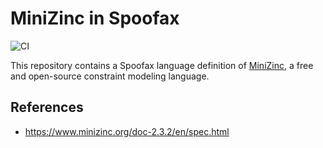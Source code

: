 # MiniZinc in Spoofax

![CI](https://github.com/MetaBorgCube/metaborg-minizinc/workflows/CI/badge.svg)

This repository contains a Spoofax language definition of [MiniZinc](https://www.minizinc.org), a free and open-source constraint modeling language.

## References

 - https://www.minizinc.org/doc-2.3.2/en/spec.html
